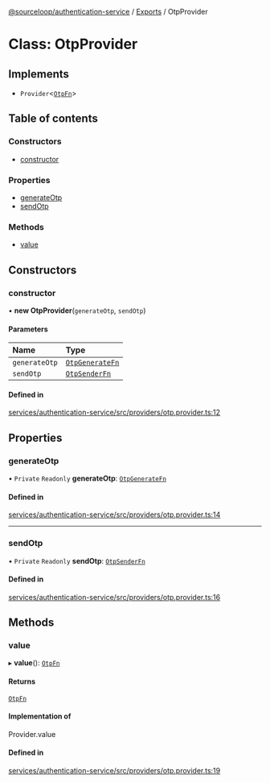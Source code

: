 [@sourceloop/authentication-service](../README.md) / [Exports](../modules.md) / OtpProvider

# Class: OtpProvider

## Implements

- `Provider`<[`OtpFn`](../modules.md#otpfn)\>

## Table of contents

### Constructors

- [constructor](OtpProvider.md#constructor)

### Properties

- [generateOtp](OtpProvider.md#generateotp)
- [sendOtp](OtpProvider.md#sendotp)

### Methods

- [value](OtpProvider.md#value)

## Constructors

### constructor

• **new OtpProvider**(`generateOtp`, `sendOtp`)

#### Parameters

| Name | Type |
| :------ | :------ |
| `generateOtp` | [`OtpGenerateFn`](../modules.md#otpgeneratefn) |
| `sendOtp` | [`OtpSenderFn`](../modules.md#otpsenderfn) |

#### Defined in

[services/authentication-service/src/providers/otp.provider.ts:12](https://github.com/sourcefuse/loopback4-microservice-catalog/blob/bc2553587/services/authentication-service/src/providers/otp.provider.ts#L12)

## Properties

### generateOtp

• `Private` `Readonly` **generateOtp**: [`OtpGenerateFn`](../modules.md#otpgeneratefn)

#### Defined in

[services/authentication-service/src/providers/otp.provider.ts:14](https://github.com/sourcefuse/loopback4-microservice-catalog/blob/bc2553587/services/authentication-service/src/providers/otp.provider.ts#L14)

___

### sendOtp

• `Private` `Readonly` **sendOtp**: [`OtpSenderFn`](../modules.md#otpsenderfn)

#### Defined in

[services/authentication-service/src/providers/otp.provider.ts:16](https://github.com/sourcefuse/loopback4-microservice-catalog/blob/bc2553587/services/authentication-service/src/providers/otp.provider.ts#L16)

## Methods

### value

▸ **value**(): [`OtpFn`](../modules.md#otpfn)

#### Returns

[`OtpFn`](../modules.md#otpfn)

#### Implementation of

Provider.value

#### Defined in

[services/authentication-service/src/providers/otp.provider.ts:19](https://github.com/sourcefuse/loopback4-microservice-catalog/blob/bc2553587/services/authentication-service/src/providers/otp.provider.ts#L19)
